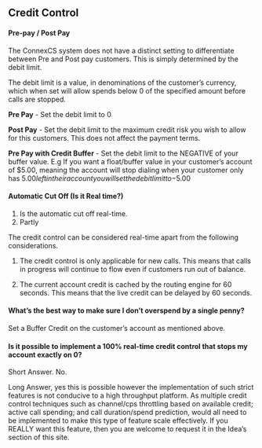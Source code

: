 <h2>Credit Control</h2>

<h4>Pre-pay / Post Pay</h4>

The ConnexCS system does not have a distinct setting to differentiate between Pre and Post pay customers. This is simply determined by the debit limit.

The debit limit is a value, in denominations of the customer’s currency, which when set will allow spends below 0 of the specified amount before calls are stopped.

<b>Pre Pay</b> - Set the debit limit to 0

<b>Post Pay</b> - Set the debit limit to the maximum credit risk you wish to allow for this customers. This does not affect the payment terms.

<b>Pre Pay with Credit Buffer</b> - Set the debit limit to the NEGATIVE of your buffer value. E.g If you want a float/buffer value in your customer’s account of $5.00, meaning the account will stop dialing when your customer only has $5.00 left in their account you will set the debit limit to -$5.00

 
<h4><b>Automatic Cut Off (Is it Real time?)</b></h4>

1. Is the automatic cut off real-time.
2. Partly

The credit control can be considered real-time apart from the following considerations.

1. The credit control is only applicable for new calls. This means that calls in progress will continue to flow even if customers run out of balance.

2. The current account credit is cached by the routing engine for 60 seconds. This means that the live credit can be delayed by 60 seconds.

<h4><b>What’s the best way to make sure I don’t overspend by a single penny?</b></h4>

Set a Buffer Credit on the customer’s account as mentioned above.

<h4><b>Is it possible to implement a 100% real-time credit control that stops my account exactly on 0?</b></h4>

Short Answer. No.

Long Answer, yes this is possible however the implementation of such strict features is not conducive to a high throughput platform. 
As multiple credit control techniques such as channel/cps throttling based on available credit; active call spending; and call duration/spend prediction, would all need to be implemented to make this type of feature scale effectively. If you REALLY want this feature, then you are welcome to request it in the Idea’s section of this site.
